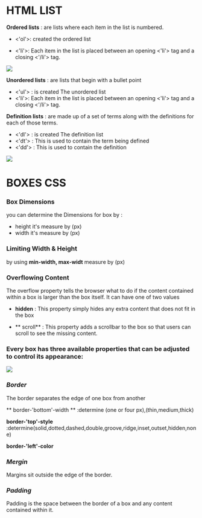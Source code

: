 # HTML LIST
**Ordered lists** :
 are lists where each item in the list is numbered.

 * <'ol'>: created the ordered list

* <'li'>: Each item in the list is placed between an opening <'li'> tag and a closing <'/li'> tag.

<img src = 'https://i2.wp.com/www.tutorialbrain.com/wp-content/uploads/2019/01/ordered-list.jpg?fit=474%2C397&ssl=1'>




**Unordered lists** : are lists that begin with a bullet point  

* <'ul'> :  is created The unordered list
* <'li'>: Each item in the list is placed between an opening <'li'> tag and a closing <'/li'> tag.


 
**Definition lists** :  are made up of a set of terms along with the definitions for each of those terms.

 * <'dl'> : is created The definition list
 * <'dt'> : This is used to contain the term being defined
 * <'dd'> : This is used to contain the  definition


 <img src = 'https://i0.wp.com/www.tutorialbrain.com/wp-content/uploads/2019/01/Description-List.jpg?fit=474%2C397&ssl=1'>

 


# BOXES CSS
### Box Dimensions
you can determine the Dimensions for box by :
 * height it's measure by (px)
* width it's measure by (px)

### Limiting Width & Height
by using **min-width, max-widt** measure by (px)


### Overflowing Content 
The overflow property tells the browser what to do if the content contained within a box is larger than the box itself. It can have one of two values
* **hidden** : This property simply hides any extra content that does not fit in the box

* ** scroll** : This property adds a scrollbar to the box so that users can scroll to see the missing content.

### Every box has three available properties that can be adjusted to control its appearance:

<img src = 'https://i.pinimg.com/originals/61/f2/71/61f271bb01d3b693943cae6ca63ec311.png'>

### *Border*
The border separates the edge of one box from another

** border-'bottom'-width ** :determine (one or four px),(thin,medium,thick)

**border-'top'-style** :determine(solid,dotted,dashed,double,groove,ridge,inset,outset,hidden,none)

**border-'left'-color** 

### *Mergin* 
Margins sit outside the edge of the border.

### *Padding*
Padding is the space between the border of a box and any content contained within it.




 